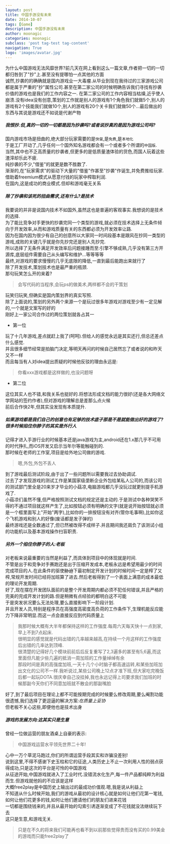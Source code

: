 ```yaml
---
layout: post
title: 中国手游没有未来
date: 2014-10-07
tags: [Game]
description: 中国手游没有未来
author: moonagic
categories: moonagic
subclass: 'post tag-test tag-content'
navigation: True
logo: 'images/avatar.jpg'
---
```


为什么中国游戏无法风靡世界?前几天在网上看到这么一篇文章,作者把一切的一切都归咎到了"抄"上.甚至没有提哪怕一点其他的方面  
诚然,抄袭的的确确就是国内游戏业一大毒瘤.从毕业到现在我待过的三家游戏公司都是属于严重的"抄"属性公司.甚至在第二家公司的时候明确告诉我们寻找有抄袭价值的游戏也是我们的工作内容之一.
在第二家公司的工作内容相当枯燥,近乎使人崩溃.没有idea没有创意,策划的工作就是别人的游戏有1个角色我们就做5个,别人的游戏有2个技能我们就做10个,别人的游戏有20个关卡我们就做50个...最后做出的东西与其说是游戏还不如说是代谢产物

##### 我恨抄.但,真的一切的一切都是因为抄袭吗?或者说抄真的是因为游戏公司吗?
国内游戏市场是扭曲的,绝大部分玩家需要的是`快餐`,是`免费`,是`本地化`  
于是工厂开动了,几乎任何一个国外知名游戏都会有一个或者多个所谓的`中国版`.  
当然,其中也不乏高质量的抄袭者,但更多的是低质量渣体验的货色,而国人玩着这些渣滓却乐此不疲.  
纯抄袭的不少,"借鉴"的就更是数不胜数了.  
渐渐的,在"玩家需求"的驱动下大量的"借鉴"作甚至"抄袭"作诞生,并免费推给玩家.借助着freemium模式从愿意付钱的玩家中榨取利润.  
在国内,这是成功的商业模式.但却和游戏毫无关系  

##### 除了抄袭和该死的扭曲需求,还有什么?是技术

我要说的并非是说国内技术不如国外,虽然这也是普遍的客观事实.我想说的是技术的选择.  
为了能比竞争对手更快的抄袭完同一个类型的游戏,就必须在技术选择上无条件倾向于开发效率,从而和游戏质量有关的东西都必须为开发效率让路.  
因为在国内因为很少有自己的创意所以大家同一时间段基本是跟风在抄同一类型的游戏,成败的关键几乎就是你先抄完还是别人先抄完.  
所以选择了无条件满足开发效率后问题接踵而至:引擎不够成熟,几乎没有第三方开源库,底层组件需要自己从头编写和维护...等等等等  
最终,对游戏的要求慢慢的几乎无底限的降低,一直到最后能跑出来就行了  
除了开发技术,策划技术也是最严重的瓶颈.  
那句玩笑怎么开的来着?  
> 会写代码的当程序,会玩ps的做美术,两样都不会的干策划

玩笑归玩笑,但确实是国内策划界的真实写照.  
除了上面说的,策划的另外两个来源一个是玩过很多年游戏对游戏至少有一定见解的,一个就是文案写的好的  
刚好上一家公司合作过的两位策划就各占其一  

* 第一位

玩了十几年游戏,差点就赶上我了(呵呵).但给人的感觉永远是其实还行,但总还差点什么感觉.  
并且很多细节经常是拍脑门决定,等明天再问的时候自己居然忘了或者说的和昨天又不一样  
而且每当有人对idea提出质疑的时候他反驳的理由永远是:
> 你看xxx游戏都是这样做的,也没问题呀

* 第二位

这位其实人也不错,和我关系也挺好的.将想法形成文档的能力很好(还是各大网络文学网站的签约作者),但对游戏的理解总是差那么点火候  
前后合作快2年,但其实没发现有本质提升.  

##### 如果游戏都是我们自己的创意也有足够的技术底子那是不是就能做出好的游戏了?很多时候掐住你脖子的其实是外行人

记得才进入手游行业的时候基本还是java游戏为主,android还在1.x那几乎不可用的时代挣扎,而iOS开发又启示当年尔等能触碰到的.  
那时候在老师的工作室,项目是给外地公司做的游戏.  
> 嗯,外包,外包不丢人

到了游戏最后测试阶段,由于出了一些问题所以需要我过去协助调试.  
过去了才发现游戏的测试工作是某国家级垄断企业外包给某私人公司的,而该公司的测试部门里全是20来岁才毕业的小菇凉,电脑游戏都几乎没玩过就更别提手机游戏了.  
小菇凉们虽然不懂,但严格按照测试文档的规定还是主动的.于是测试中各种哭笑不得的不通过项目就这样产生了,比如按钮必须有明确的文字(就是说开始按钮就必须是一个框里面写上"开始"两字),比如你的一排按钮没有对齐(管你毛事啊),比如你这个飞机游戏和别人的好像(废话都是发子弹的)  
最终游戏还是全数通过了,但已然被改得不成样子.并且期间我还肩负了该测试小组的功能机以及基本游戏操作扫盲职责.  

##### 另外一个掐住你脖子的人:老板

对老板来说最重要的当然是利益了,而具体到项目中的体现就是时间.  
不管是出于和竞争对手赛跑还是出于压缩开发成本,老板永远是希望用最少的时间完成项目的人.在此条件的驱使~~胁迫~~下最初制定开发计划的时候时间一定是榨了又榨,常规开发时间已经将加班算了进去.然后老板得到了一个表面上满意的成本最低的理论开发周期.  
好了,现在摆在开发团队面前的是整个开发周期内都必须不犯任何错误,并且严格的完美的完成开发计划的路.但是稍微有点经验的都明白这不可能  
于是突发状况要么无法处理,要么直接影响下一阶段计划.  
并且开发人员,特别是程序员在高强度高密度高负荷的工作条件下,生理机能反应能力下降非常明显.而这一点会直接反应到代码质量上  
> 我那时候大概有大半年都保持这样的工作强度.每周六天每天快十一点到家,早上不到7点起床.  
> 很明显的感觉就是代码出错的几率越来越高,在持续一个月这样的工作强度后出错的几率达到顶峰.  
> 很清楚的记得好几个模块前前后后反复重写了2,3遍多的甚至有5,6遍,而这里面但凡能少些几遍的抵消一周加班的工作量绰绰有余  
> 那段时间是真的高强度加班,一天十几个小时脑子都高速运转,和某些加班加出文化的公司不一样.我听说过,某些公司晚上12点才准下班,但大家吃完晚饭后都一起玩DOTA.很庆幸自己没挂掉,我也永远记得上司要求我们加班的时候那副今天你们不同意加班就不散会的那副嘴脸

好了,到了最后项目在理论上都不可能按期完成的时候要么修改周期,要么阉割功能  
很遗憾,我们选择了更逗逼的解决方案:_在质量上妥协_  
但老板不关心这些,即便他也是技术出身  

##### 游戏的发展方向:这其实只是生意

曾经一位做运营的朋友酒桌上自豪的表示:
> 中国游戏运营水平领先世界二十年!

心中一万个草泥马跑过,你们的所谓运营手段其实和诈骗没差别!  
说到这里,不得不感谢下史玉柱和它的征途,人类历史上不止一次利用人性的弱点获得成功,只是这次的平台是可怜的中国游戏  
从征途开始,中国游戏就进入了工业时代.没错流水化生产,每一件产品都纯粹为利益而生.但游戏就他妈的不应该是这样  
大概free2play是中国历史上输出过的最成功价值观.嗯,我是说从利益上  
不知道从什么时候开始,我们的游戏从最初的设计核心就是如何让他们花第一笔钱,如何让他们花更多的钱,如何让他们邀请他们的朋友们进来花钱  
一切都是围绕钱来的,并且从最开始的勾索引诱逐渐变成了不花钱就没法继续玩下去  
这只是生意,和游戏无关.  
> 只是在不久的将来我们可能再也看不到以前那些觉得贵而没有买的0.99美金的游戏而只能free2play了
